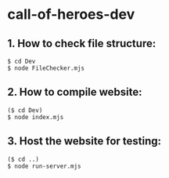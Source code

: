 # call-of-heroes-dev

## 1. How to check file structure:
    
    $ cd Dev
    $ node FileChecker.mjs

## 2. How to compile website:

    ($ cd Dev)
    $ node index.mjs

## 3. Host the website for testing:

    ($ cd ..)
    $ node run-server.mjs